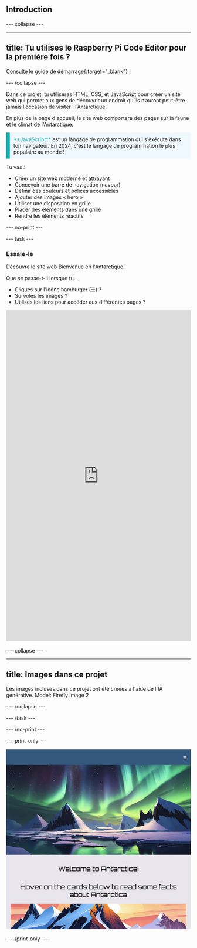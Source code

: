 ## Introduction

\--- collapse ---

---

## title: Tu utilises le Raspberry Pi Code Editor pour la première fois ?

Consulte le [guide de démarrage](https://projects.raspberrypi.org/fr-Fr/projects/getting-started-guide-editor-html){:target="_blank"} !

\--- /collapse ---

Dans ce projet, tu utiliseras HTML, CSS, et JavaScript pour créer un site web qui permet aux gens de découvrir un endroit qu’ils n’auront peut-être jamais l’occasion de visiter : l’Antarctique.

En plus de la page d'accueil, le site web comportera des pages sur la faune et le climat de l'Antarctique.

<p style="border-left: solid; border-width:10px; border-color: #0faeb0; background-color: aliceblue; padding: 10px;">
<span style="color: #0faeb0">**JavaScript**</span> est un langage de programmation qui s'exécute dans ton navigateur. En 2024, c'est le langage de programmation le plus populaire au monde !
</p>

Tu vas :

- Créer un site web moderne et attrayant
- Concevoir une barre de navigation (navbar)
- Définir des couleurs et polices accessibles
- Ajouter des images « hero »
- Utiliser une disposition en grille
- Placer des éléments dans une grille
- Rendre les éléments réactifs

\--- no-print ---

\--- task ---

### Essaie-le

Découvre le site web Bienvenue en l'Antarctique.

Que se passe-t-il lorsque tu...

- Cliques sur l'icône hamburger (☰) ?
- Survoles les images ?
- Utilises les liens pour accéder aux différentes pages ?

<iframe src="https://editor.raspberrypi.org/en/embed/viewer/welcome-to-antarctica-complete" width="100%" height="900" frameborder="0" marginwidth="0" marginheight="0" allowfullscreen> </iframe>

\--- collapse ---

---

## title: Images dans ce projet

Les images incluses dans ce projet ont été créées à l'aide de l'IA générative. Model: Firefly Image 2

\--- /collapse ---

\--- /task ---

\--- /no-print ---

\--- print-only ---

![Projet terminé](images/showcase_static.png)

\--- /print-only ---
